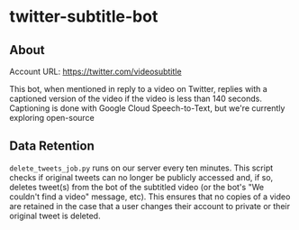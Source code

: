 # twitter-subtitle-bot

## About
Account URL: https://twitter.com/videosubtitle

This bot, when mentioned in reply to a video on Twitter, replies with a captioned version of the video
if the video is less than 140 seconds. Captioning is done with Google Cloud Speech-to-Text, but we're
currently exploring open-source

## Data Retention
`delete_tweets_job.py` runs on our server every ten minutes. This script checks if original tweets
can no longer be publicly accessed and, if so, deletes tweet(s) from the bot of the subtitled video
(or the bot's "We couldn't find a video" message, etc). This ensures that no copies of a video are
retained in the case that a user changes their account to private or their original tweet is deleted.
